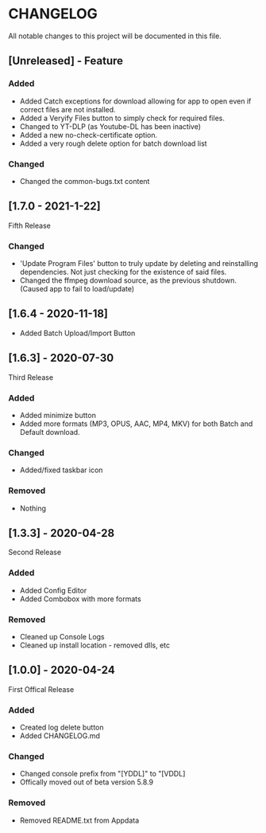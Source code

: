 # CHANGELOG
All notable changes to this project will be documented in this file.

## [Unreleased] - Feature

### Added
- Added Catch exceptions for download allowing for app to open even if correct files are not installed. 
- Added a Veryify Files button to simply check for required files.
- Changed to YT-DLP (as Youtube-DL has been inactive)
- Added a new no-check-certificate option.
- Added a very rough delete option for batch download list

### Changed
- Changed the common-bugs.txt content

## [1.7.0 - 2021-1-22]
Fifth Release

### Changed
- 'Update Program Files' button to truly update by deleting and reinstalling dependencies. Not just checking for the existence of said files.
- Changed the ffmpeg download source, as the previous shutdown. (Caused app to fail to load/update)


## [1.6.4 - 2020-11-18]
- Added Batch Upload/Import Button

## [1.6.3] - 2020-07-30
Third Release

### Added
- Added minimize button
- Added more formats (MP3, OPUS, AAC, MP4, MKV) for both Batch and Default download.

### Changed
- Added/fixed taskbar icon

### Removed
- Nothing

## [1.3.3] - 2020-04-28
Second Release
### Added
- Added Config Editor
- Added Combobox with more formats

### Removed
- Cleaned up Console Logs
- Cleaned up install location - removed dlls, etc

## [1.0.0] - 2020-04-24
First Offical Release
### Added
- Created log delete button
- Added CHANGELOG.md

### Changed
- Changed console prefix from "[YDDL]" to "[VDDL]
- Offically moved out of beta version 5.8.9

### Removed
- Removed README.txt from Appdata

